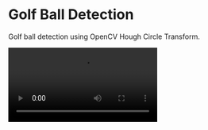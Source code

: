 # Golf Ball Detection

Golf ball detection using OpenCV Hough Circle Transform.

<video src="https://user-images.githubusercontent.com/5242555/215260806-15105968-2016-477a-9d27-1d7fb831302a.mp4" controls autoplay loop>
